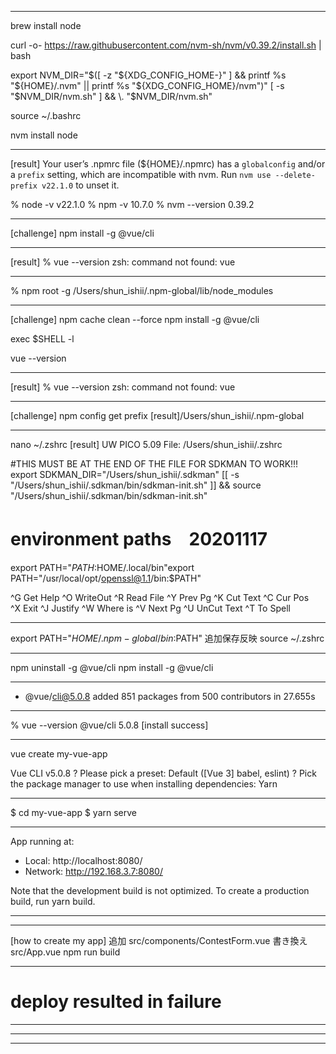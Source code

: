 
-------------------------------------------------------

brew install node

curl -o- https://raw.githubusercontent.com/nvm-sh/nvm/v0.39.2/install.sh | bash

export NVM_DIR="$([ -z "${XDG_CONFIG_HOME-}" ] && printf %s "${HOME}/.nvm" || printf %s "${XDG_CONFIG_HOME}/nvm")"
[ -s "$NVM_DIR/nvm.sh" ] && \. "$NVM_DIR/nvm.sh"

source ~/.bashrc

nvm install node

-------------------------------------------------------
[result]
Your user’s .npmrc file (${HOME}/.npmrc)
has a `globalconfig` and/or a `prefix` setting, which are incompatible with nvm.
Run `nvm use --delete-prefix v22.1.0` to unset it.

% node -v
v22.1.0
% npm -v
10.7.0
% nvm --version
0.39.2

-------------------------------------------------------
[challenge]
npm install -g @vue/cli

-------------------------------------------------------
[result]
% vue --version
zsh: command not found: vue

-------------------------------------------------------
% npm root -g 
/Users/shun_ishii/.npm-global/lib/node_modules

-------------------------------------------------------
[challenge]
npm cache clean --force
npm install -g @vue/cli

exec $SHELL -l

vue --version

-------------------------------------------------------
[result]
% vue --version
zsh: command not found: vue

-------------------------------------------------------
[challenge]
npm config get prefix
[result]/Users/shun_ishii/.npm-global

-------------------------------------------------------
nano ~/.zshrc
[result]
  UW PICO 5.09                                      File: /Users/shun_ishii/.zshrc                                         


#THIS MUST BE AT THE END OF THE FILE FOR SDKMAN TO WORK!!!
export SDKMAN_DIR="/Users/shun_ishii/.sdkman"
[[ -s "/Users/shun_ishii/.sdkman/bin/sdkman-init.sh" ]] && source "/Users/shun_ishii/.sdkman/bin/sdkman-init.sh"

# environment paths　20201117
export PATH="$PATH:$HOME/.local/bin"export PATH="/usr/local/opt/openssl@1.1/bin:$PATH"

^G Get Help         ^O WriteOut         ^R Read File        ^Y Prev Pg          ^K Cut Text         ^C Cur Pos          
^X Exit             ^J Justify          ^W Where is         ^V Next Pg          ^U UnCut Text       ^T To Spell      

-------------------------------------------------------
export PATH="$HOME/.npm-global/bin:$PATH"
追加保存反映
source ~/.zshrc

-------------------------------------------------------
npm uninstall -g @vue/cli
npm install -g @vue/cli

-------------------------------------------------------
+ @vue/cli@5.0.8
added 851 packages from 500 contributors in 27.655s
-------------------------------------------------------
% vue --version
@vue/cli 5.0.8
[install success]

-------------------------------------------------------
vue create my-vue-app

Vue CLI v5.0.8
? Please pick a preset: Default ([Vue 3] babel, eslint)
? Pick the package manager to use when installing dependencies: Yarn

-------------------------------------------------------
 $ cd my-vue-app
 $ yarn serve
 
-------------------------------------------------------
  App running at:
  - Local:   http://localhost:8080/ 
  - Network: http://192.168.3.7:8080/

  Note that the development build is not optimized.
  To create a production build, run yarn build.
  
-------------------------------------------------------
-------------------------------------------------------
[how to create my app]
追加
src/components/ContestForm.vue
書き換え
src/App.vue
npm run build

-------------------------------------------------------

# deploy resulted in failure

-------------------------------------------------------
-------------------------------------------------------
-------------------------------------------------------
